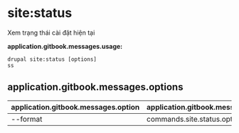 # site:status
Xem trạng thái cài đặt hiện tại

**application.gitbook.messages.usage:**
```
drupal site:status [options]
ss
```

## application.gitbook.messages.options
application.gitbook.messages.option | application.gitbook.messages.details
-------|-------------
--format | commands.site.status.options.format
